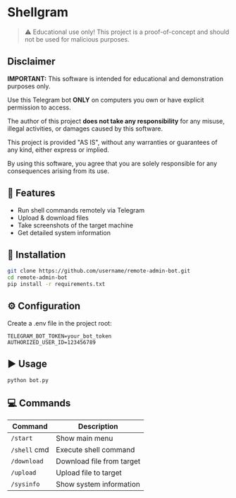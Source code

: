 # Shellgram

> ⚠️ Educational use only! This project is a proof-of-concept and should not be used for malicious purposes.

## Disclaimer

**IMPORTANT:** This software is intended for educational and demonstration purposes only.

Use this Telegram bot **ONLY** on computers you own or have explicit permission to access.

The author of this project **does not take any responsibility** for any misuse, illegal activities, or damages caused by this software.

This project is provided "AS IS", without any warranties or guarantees of any kind, either express or implied.

By using this software, you agree that you are solely responsible for any consequences arising from its use.


## 📌 Features
- Run shell commands remotely via Telegram
- Upload & download files
- Take screenshots of the target machine
- Get detailed system information

## 🚀 Installation
```bash
git clone https://github.com/username/remote-admin-bot.git
cd remote-admin-bot
pip install -r requirements.txt
```

## ⚙️ Configuration
Create a .env file in the project root:
```env
TELEGRAM_BOT_TOKEN=your_bot_token
AUTHORIZED_USER_ID=123456789
```

## ▶️ Usage
```bash
python bot.py
```

## 💻 Commands
| Command      | Description               |
| ------------ | ------------------------- |
| `/start`     | Show main menu            |
| `/shell` cmd | Execute shell command     |
| `/download`  | Download file from target |
| `/upload`    | Upload file to target     |
| `/sysinfo`   | Show system information   |
